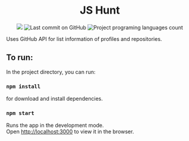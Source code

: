 <h1 align="center">JS Hunt</h1>

<p align="center">
  <img src="https://img.shields.io/github/stars/maiconspa/JSHunt?color=9cf">
  <img alt="Last commit on GitHub" src="https://img.shields.io/github/last-commit/maiconspa/JSHunt?color=9cd">
  <img alt="Project programing languages count" src="https://img.shields.io/github/languages/count/maiconspa/JSHunt?color=9cb">
</p>


Uses GitHub API for list information of profiles and repositories.

## To run:

In the project directory, you can run:
### `npm install`
for download and install dependencies.

### `npm start`
Runs the app in the development mode.<br />
Open [http://localhost:3000](http://localhost:3000) to view it in the browser.
